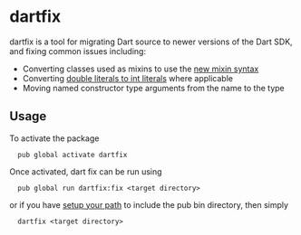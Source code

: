 # dartfix

dartfix is a tool for migrating Dart source to newer versions of the Dart SDK,
and fixing common issues including:

* Converting classes used as mixins to use the
  [new mixin syntax](https://github.com/dart-lang/language/issues/7)
* Converting [double literals to int literals](https://github.com/dart-lang/language/issues/4)
  where applicable
* Moving named constructor type arguments from the name to the type

## Usage

To activate the package
```
  pub global activate dartfix
```

Once activated, dart fix can be run using
```
  pub global run dartfix:fix <target directory>
```
or if you have
[setup your path](https://www.dartlang.org/tools/pub/cmd/pub-global#running-a-script-from-your-path)
to include the pub bin directory, then simply
```
  dartfix <target directory>
```
